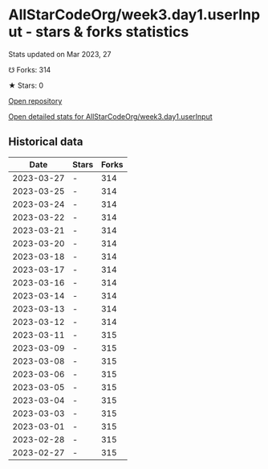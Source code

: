 # AllStarCodeOrg/week3.day1.userInput - stars & forks statistics

Stats updated on Mar 2023, 27

☋ Forks: 314

★ Stars: 0

[Open repository](https://github.com/AllStarCodeOrg/week3.day1.userInput)

[Open detailed stats for AllStarCodeOrg/week3.day1.userInput](https://reviewgithub.com/rep/AllStarCodeOrg/week3.day1.userInput)

## Historical data
| Date | Stars | Forks |
|------|-------|-------|
| 2023-03-27 | - | 314 | 
| 2023-03-25 | - | 314 | 
| 2023-03-24 | - | 314 | 
| 2023-03-22 | - | 314 | 
| 2023-03-21 | - | 314 | 
| 2023-03-20 | - | 314 | 
| 2023-03-18 | - | 314 | 
| 2023-03-17 | - | 314 | 
| 2023-03-16 | - | 314 | 
| 2023-03-14 | - | 314 | 
| 2023-03-13 | - | 314 | 
| 2023-03-12 | - | 314 | 
| 2023-03-11 | - | 315 | 
| 2023-03-09 | - | 315 | 
| 2023-03-08 | - | 315 | 
| 2023-03-06 | - | 315 | 
| 2023-03-05 | - | 315 | 
| 2023-03-04 | - | 315 | 
| 2023-03-03 | - | 315 | 
| 2023-03-01 | - | 315 | 
| 2023-02-28 | - | 315 | 
| 2023-02-27 | - | 315 | 

